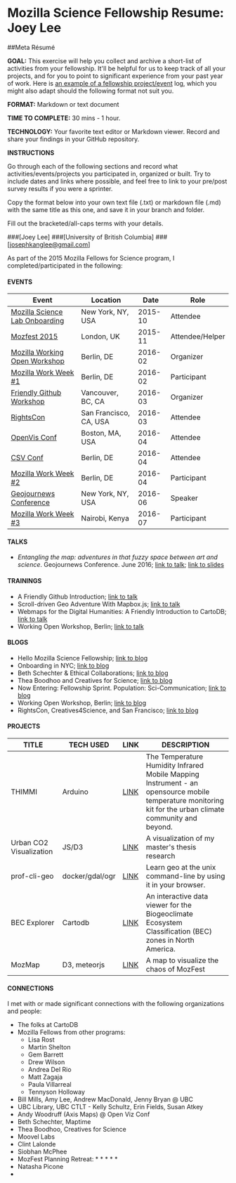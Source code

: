 # Mozilla Science Fellowship Resume: Joey Lee

##Meta Résumé

**GOAL:** This exercise will help you collect and archive a short-list of activities from your fellowship. It'll be helpful for us to keep track of all your projects, and for you to point to significant experience from your past year of work. Here is [an example of a fellowship project/event](https://github.com/auremoser/fellowship/blob/master/projects/projects.md) log, which you might also adapt should the following format not suit you.

**FORMAT:** Markdown or text document

**TIME TO COMPLETE:** 30 mins - 1 hour.

**TECHNOLOGY:** Your favorite text editor or Markdown viewer. Record and share your findings in your GitHub repository.

**INSTRUCTIONS**

Go through each of the following sections and record what activities/events/projects you participated in, organized or built. Try to include dates and links where possible, and feel free to link to your pre/post survey results if you were a sprinter.

Copy the format below into your own text file (.txt) or markdown file (.md) with the same title as this one, and save it in your branch and folder.

Fill out the bracketed/all-caps terms with your details.

###[Joey Lee] 
###[University of British Columbia]
###[josephkanglee@gmail.com]

As part of the 2015 Mozilla Fellows for Science program, I completed/participated in the following: 

#### EVENTS

Event | Location | Date | Role
----- | -------- | ---- | -----
[Mozilla Science Lab Onboarding]() | New York, NY, USA  | 2015-10 | Attendee
[Mozfest 2015]() | London, UK  | 2015-11 | Attendee/Helper
[Mozilla Working Open Workshop]() | Berlin, DE | 2016-02 | Organizer
[Mozilla Work Week #1]() | Berlin, DE  | 2016-02 | Participant
[Friendly Github Workshop]() | Vancouver, BC, CA  | 2016-03 | Organizer
[RightsCon]() | San Francisco, CA, USA  | 2016-03 | Attendee
[OpenVis Conf]() | Boston, MA, USA  | 2016-04 | Attendee
[CSV Conf]() | Berlin, DE  | 2016-04 | Attendee
[Mozilla Work Week #2]() | Berlin, DE  | 2016-04 | Participant
[Geojournews Conference]() | New York, NY, USA  | 2016-06 | Speaker
[Mozilla Work Week #3]() | Nairobi, Kenya  | 2016-07 | Participant

#### TALKS

* *Entangling the map: adventures in that fuzzy space between art and science*. Geojournews Conference. June 2016; [link to talk](); [link to slides]()


#### TRAININGS
* A Friendly Github Introduction; [link to talk](http://joeyklee.github.io/friendly-github-intro/)
* Scroll-driven Geo Adventure With Mapbox.js; [link to talk](https://github.com/joeyklee/mapboxjs-scroll-driven-adventure)
* Webmaps for the Digital Humanities: A Friendly Introduction to CartoDB; [link to talk](https://github.com/joeyklee/friendly-cartodb-intro)
* Working Open Workshop, Berlin; [link to talk](https://github.com/joeyklee/working-open-workshop)



#### BLOGS
* Hello Mozilla Science Fellowship; [link to blog](http://jk-lee.com/hello-mozilla-science-fellowship/)
* Onboarding in NYC; [link to blog](http://jk-lee.com/onboarding-in-nyc/)
* Beth Schechter & Ethical Collaborations; [link to blog](http://jk-lee.com/chat-with-beth-schechter/)
* Thea Boodhoo and Creatives for Science; [link to blog](http://jk-lee.com/chat-with-thea-boodhoo/)
* Now Entering: Fellowship Sprint. Population: Sci-Communication; [link to blog](http://jk-lee.com/entering-sprint-land/)
* Working Open Workshop, Berlin; [link to blog](http://jk-lee.com/working-open-workshop-and-workweek/)
* RightsCon, Creatives4Science, and San Francisco; [link to blog](http://jk-lee.com/rightscon-san-francisco/)

#### PROJECTS
TITLE | TECH USED | LINK | DESCRIPTION
----- | --------- | ---- | ------------
THIMMI | Arduino  | [LINK](https://github.com/ubc-micromet/TIHMMI) | The Temperature Humidity Infrared Mobile Mapping Instrument - an opensource mobile temperature monitoring kit for the urban climate community and beyond.
Urban CO2 Visualization | JS/D3  | [LINK]() | A visualization of my master's thesis research
prof-cli-geo | docker/gdal/ogr | [LINK](https://github.com/joeyklee/prof-cli-geo) | Learn geo at the unix command-line by using it in your browser.
BEC Explorer | Cartodb | [LINK](https://github.com/joeyklee/bec-explorer) | An interactive data viewer for the Biogeoclimate Ecosystem Classification (BEC) zones in North America.
MozMap | D3, meteorjs | [LINK](https://github.com/joeyklee/mozmap2015) | A map to visualize the chaos of MozFest



#### CONNECTIONS
I met with or made significant connections with the following organizations and people:

* The folks at CartoDB
* Mozilla Fellows from other programs:
	* Lisa Rost
	* Martin Shelton
	* Gem Barrett
	* Drew Wilson
	* Andrea Del Rio 
	* Matt Zagaja
	* Paula Villarreal
	* Tennyson Holloway
* Bill Mills, Amy Lee, Andrew MacDonald, Jenny Bryan @ UBC
* UBC Library, UBC CTLT - Kelly Schultz, Erin Fields, Susan Atkey
* Andy Woodruff (Axis Maps) @ Open Viz Conf
* Beth Schechter, Maptime
* Thea Boodhoo, Creatives for Science
* Moovel Labs
* Clint Lalonde
* Siobhan McPhee
* MozFest Planning Retreat:
	* 
	*
	*
	*
	* 
* Natasha Picone
*  